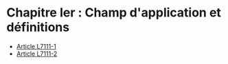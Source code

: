# Chapitre Ier : Champ d'application et définitions

* [Article L7111-1](./LEGIARTI000006904508.md)
* [Article L7111-2](./LEGIARTI000006904509.md)
